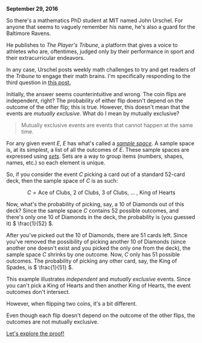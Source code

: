 **September 29, 2016**

So there's a mathematics PhD student at MIT named John Urschel. For
anyone that seems to vaguely remember his name, he's also a guard
for the Baltimore Ravens.

He publishes to *The Player's Tribune*, a platform that gives 
a voice to athletes who are, oftentimes, judged only by their
performance in sport and their extracurricular endeavors.

In any case, Urschel posts weekly math challenges to try and
get readers of the *Tribune* to engage their math brains. I'm
specifically responding to the third question in
[this post.](http://www.theplayerstribune.com/john-urschel-morning-math-challenge-week-2/)

Initially, the answer seems counterintuitive and wrong. The
coin flips are independent, right? The probability of either flip
doesn't depend on the outcome of the other flip; this is true.
However, this doesn't mean that the
events are *mutually exclusive*. What do I mean by mutually exclusive?

> Mutually exclusive events are events that cannot happen at the
same time.

For any given event $E$, $E$ has what's called a [*sample space*](https://en.wikipedia.org/wiki/Sample_space).
A sample space is, at its simplest, a list of all the outcomes of $E$.
These sample spaces are expressed using [*sets*](https://en.wikipedia.org/wiki/Set_(mathematics)).
Sets are a way to group items (numbers, shapes, names, etc.) so
each element is unique.

So, if you consider the event $C$ picking a card out of a standard
52-card deck, then the sample space of $C$ is as such:

$$ C = \text{{Ace of Clubs, 2 of Clubs, 3 of Clubs, ... , King of Hearts}} $$

Now, what's the probability of picking, say, a 10 of Diamonds out of this
deck? Since the sample space $C$ contains 52 possible outcomes,
and there's only one 10 of Diamonds in the deck, the probability
is (you guessed it) $ \frac{1}{52} $.

After you've picked out the 10 of Diamonds, there are 51 cards left. Since
you've removed the possibility of picking another 10 of Diamonds
(since another one doesn't exist and you picked the only one from
the deck), the sample space $C$ shrinks by one outcome. Now,
 $C$ only has 51 possible outcomes. The probability of
picking any other card, say, the King of Spades, is $ \frac{1}{51} $.

This example illustrates *independent* and *mutually exclusive*
events. Since you can't pick a King of Hearts and then another
King of Hearts, the event outcomes don't intersect.

However, when flipping two coins, it's a bit different.

Even though each flip doesn't depend on the outcome of the other
flips, the outcomes are not mutually exclusive.

[Let's explore the proof!](https://www.dropbox.com/s/3unknztv4hwgulg/Ind_Events_Pf.pdf?dl=0)
